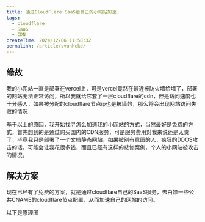```yaml
---
title: 通过CloudFlare SaaS给自己的小网站加速
tags:
  - cloudflare
  - SaaS
  - CDN
createTime: 2024/12/06 11:58:32
permalink: /article/svunhckd/
---
```


## 缘故

我的小网站一直是部署在vercel上，可是vercel竟然在最近被防火墙给墙了，部署的网站无法正常访问，所以我就给它套了一层cloudflare的cdn，但是访问速度也十分感人，如果被分配的cloudflare节点ip也是被墙的，那么将会出现网站访问失败的情况

基于以上的原因，我开始找寻怎么加速我的小网站的方式，当然最好是免费的方式，首先想到的是通过购买国内的CDN服务，可是服务费用对我来说还是太贵了，毕竟我只是部署了一个文档静态网站，如果被别有意图的人，疯狂的DDOS攻击的话，可能会让我花很多钱，而且已经有这样的悲惨案例，个人的小网站被攻击的情况。

## 解决方案

现在已经有了免费的方案，就是通过cloudflare自己的SaaS服务，去白嫖一些公共CNAME的cloudflare节点配置，从而加速自己的网站的访问。

以下是原理图


